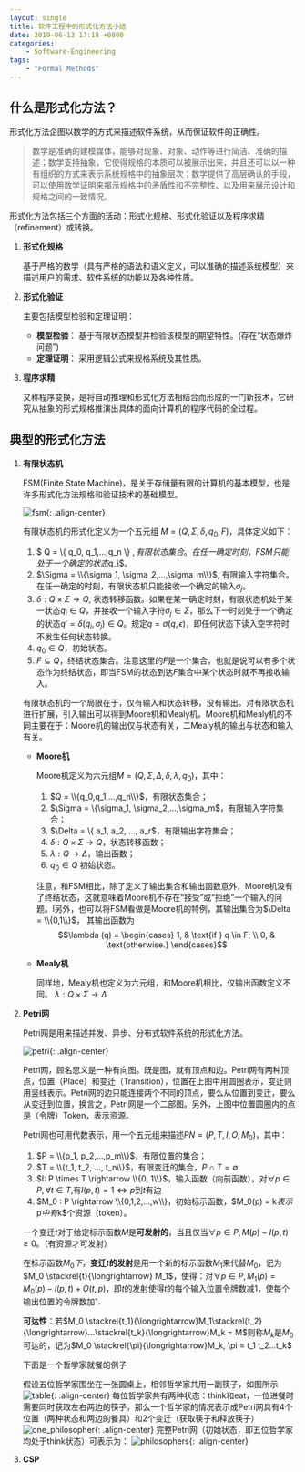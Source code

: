 ```yaml
---
layout: single
title: 软件工程中的形式化方法小结
date: 2019-06-13 17:18 +0800 
categories: 
    - Software-Engineering
tags: 
    - "Formal Methods"
---
```


## 什么是形式化方法？

形式化方法企图以数学的方式来描述软件系统，从而保证软件的正确性。

> 数学是准确的建模媒体，能够对现象、对象、动作等进行简洁、准确的描述；数学支持抽象，它使得规格的本质可以被展示出来，并且还可以以一种有组织的方式来表示系统规格中的抽象层次；数学提供了高层确认的手段，可以使用数学证明来揭示规格中的矛盾性和不完整性、以及用来展示设计和规格之间的一致情况。

形式化方法包括三个方面的活动：形式化规格、形式化验证以及程序求精（refinement）或转换。

1. **形式化规格**

    基于严格的数学（具有严格的语法和语义定义，可以准确的描述系统模型）来描述用户的需求、软件系统的功能以及各种性质。

2. **形式化验证**

    主要包括模型检验和定理证明：

    - **模型检验**： 基于有限状态模型并检验该模型的期望特性。(存在“状态爆炸问题”)
    - **定理证明**： 采用逻辑公式来规格系统及其性质。

3. **程序求精**

    又称程序变换，是将自动推理和形式化方法相结合而形成的一门新技术，它研究从抽象的形式规格推演出具体的面向计算机的程序代码的全过程。

## 典型的形式化方法

1. **有限状态机**

    FSM(Finite State Machine)，是关于存储量有限的计算机的基本模型，也是许多形式化方法规格和验证技术的基础模型。
   
    ![fsm]({{site.url}}/assets/img/fsm.png){: .align-center}

    有限状态机的形式化定义为一个五元组 $M = (Q, \Sigma, \delta, q_0, F)$，具体定义如下：
    1. $ Q = \\{ q_0, q_1,...,q_n \\} $, 有限状态集合。在任一确定时刻，FSM只能处于一个确定的状态$q_i$。
    2. $\Sigma = \\{\sigma_1, \sigma_2,...,\sigma_m\\}$, 有限输入字符集合。在任一确定的时刻，有限状态机只能接收一个确定的输入$\sigma_j$。
    3. $\delta: Q \times \Sigma \rightarrow Q$, 状态转移函数。如果在某一确定时刻，有限状态机处于某一状态$q_i \in Q$，并接收一个输入字符$\sigma_j \in \Sigma$，那么下一时刻处于一个确定的状态$q' = \delta(q_i, \sigma_j) \in Q$。规定$q = \sigma(q,\epsilon)$，即任何状态下读入空字符时不发生任何状态转换。
    4. $q_0 \in Q$，初始状态。
    5. $F \subseteq Q$，终结状态集合。注意这里的$F$是一个集合，也就是说可以有多个状态作为终结状态，即当FSM的状态到达$F$集合中某个状态时就不再接收输入。

    有限状态机的一个局限在于，仅有输入和状态转移，没有输出。对有限状态机进行扩展，引入输出可以得到Moore机和Mealy机。Moore机和Mealy机的不同主要在于：Moore机的输出仅与状态有关，二Mealy机的输出与状态和输入有关。

    - **Moore机**

        Moore机定义为六元组$M = (Q, \Sigma, \Delta, \delta, \lambda, q_0)$，其中：
        1. $Q = \\{q_0,q_1,...,q_n\\}$，有限状态集合；
        2. $\Sigma = \\{\sigma_1, \sigma_2,...,\sigma_m$，有限输入字符集合；
        3. $\Delta = \\{ a_1, a_2, ..., a_r$，有限输出字符集合；
        4. $\delta : Q \times \Sigma \rightarrow Q$，状态转移函数；
        5. $\lambda : Q \rightarrow \Delta$，输出函数；
        6. $q_0 \in Q$ 初始状态。

        注意，和FSM相比，除了定义了输出集合和输出函数意外，Moore机没有了终结状态，这就意味着Moore机不存在“接受”或“拒绝”一个输入的问题。l另外，也可以将FSM看做是Moore机的特例，其输出集合为$\Delta = \\{0,1\\}$， 其输出函数为$$\lambda (q) = \begin{cases} 1, & \text{if } q \in F; \\ 0, & \text{otherwise.} \end{cases}$$

    - **Mealy机**

        同样地，Mealy机也定义为六元组，和Moore机相比，仅输出函数定义不同。
        $\lambda : Q \times \Sigma \rightarrow \Delta$

2. **Petri网**

    Petri网是用来描述并发、异步、分布式软件系统的形式化方法。

    ![petri]({{site.url}}/assets/img/petri.png){: .align-center}

    Petri网，顾名思义是一种有向图。既是图，就有顶点和边。Petri网有两种顶点，位置（Place）和变迁（Transition），位置在上图中用圆圈表示，变迁则用竖线表示。Petri网的边只能连接两个不同的顶点，要么从位置到变迁，要么从变迁到位置，换言之，Petri网是一个二部图。另外，上图中位置圆圈内的点是（令牌）Token，表示资源。

    Petri网也可用代数表示，用一个五元组来描述$PN = (P,T, I, O, M_0)$，其中：
    1. $P = \\{p_1, p_2,...,p_m\\}$，有限位置的集合；
    2. $T = \\{t_1, t_2, ..., t_n\\}$，有限变迁的集合，$P \cap T = \emptyset$
    3. $I: P \times T \rightarrow \\{0, 1\\}$，输入函数（向前函数），对$\forall p \in P, \forall t \in T,$有$I(p, t) = 1 \Leftrightarrow p$到$t$有边
    4. $M_0 : P \rightarrow \\{0,1,2,...,w\\}，初始标示函数，$M_0(p) = k$表示$p$中有$k$个资源（token）。
    
    一个变迁$t$对于给定标示函数$M$是**可发射的**，当且仅当$\forall p \in P, M(p) - I(p, t) \geq 0$。（有资源才可发射）

    在标示函数$M_0下$，**变迁$t$的发射**是用一个新的标示函数$M_1$来代替$M_0$，记为$M_0 \stackrel{t}{\longrightarrow} M_1$，使得：对$\forall p \in P, M_1(p) = M_0(p) - I(p, t) + O(t, p)$，即$t$的发射使得$t$的每个输入位置令牌数减1，使每个输出位置的令牌数加1.

    **可达性**：若$M_0 \stackrel{t_1}{\longrightarrow}M_1\stackrel{t_2}{\longrightarrow}...\stackrel{t_k}{\longrightarrow}M_k = M$则称$M_k$是$M_0$可达的，记为$M_0 \stackrel{\pi}{\longrightarrow}M_k, \pi = t_1 t_2...t_k$

    下面是一个哲学家就餐的例子

    假设五位哲学家围坐在一张圆桌上，相邻哲学家共用一副筷子，如图所示
    ![table]({{site.url}}/assets/img/table.png){: .align-center}
    每位哲学家共有两种状态：think和eat，一位进餐时需要同时获取左右两边的筷子，那么一个哲学家的情况表示成Petri网具有4个位置（两种状态和两边的餐具）和2个变迁（获取筷子和释放筷子）
    ![one_philosopher]({{site.url}}/assets/img/one_philosopher.png){: .align-center}
    完整Petri网（初始状态，即五位哲学家均处于think状态）可表示为：
    ![philosophers]({{site.url}}/assets/img/philosophers.png){: .align-center}

3. **CSP**
